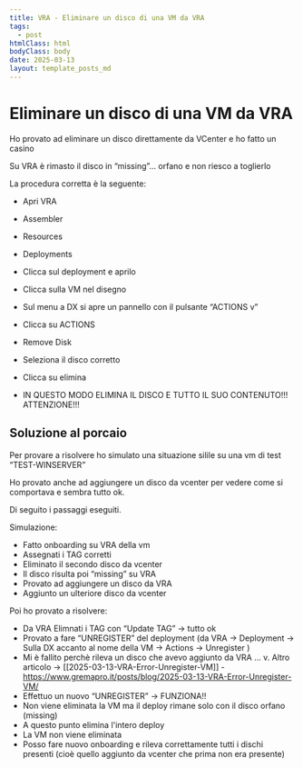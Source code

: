 ```yaml
---
title: VRA - Eliminare un disco di una VM da VRA
tags:
  - post
htmlClass: html
bodyClass: body
date: 2025-03-13
layout: template_posts_md
---
```


# Eliminare un disco di una VM da VRA

Ho provato ad eliminare un disco direttamente da VCenter e ho fatto un casino

Su VRA è rimasto il disco in “missing”… orfano e non riesco a toglierlo

La procedura corretta è la seguente:

- Apri VRA
- Assembler   
- Resources    
- Deployments    
- Clicca sul deployment e aprilo    
- Clicca sulla VM nel disegno    
- Sul menu a DX si apre un pannello con il pulsante “ACTIONS v”    
- Clicca su ACTIONS    
- Remove Disk    
- Seleziona il disco corretto    
- Clicca su elimina
    
- IN QUESTO MODO ELIMINA IL DISCO E TUTTO IL SUO CONTENUTO!!! ATTENZIONE!!!
    


## Soluzione al porcaio

Per provare a risolvere ho simulato una situazione silile su una vm di test “TEST-WINSERVER”

Ho provato anche ad aggiungere un disco da vcenter per vedere come si comportava e sembra tutto ok.

Di seguito i passaggi eseguiti.

Simulazione:

- Fatto onboarding su VRA della vm
- Assegnati i TAG corretti    
- Eliminato il secondo disco da vcenter    
- Il disco risulta poi “missing” su VRA    
- Provato ad aggiungere un disco da VRA    
- Aggiunto un ulteriore disco da vcenter
    
Poi ho provato a risolvere:

- Da VRA Elimnati i TAG con “Update TAG” → tutto ok    
- Provato a fare “UNREGISTER” del deployment (da VRA → Deployment → Sulla DX accanto al nome della VM → Actions → Unregister )    
- Mi è fallito perchè rileva un disco che avevo aggiunto da VRA … v. Altro articolo → [[2025-03-13-VRA-Error-Unregister-VM]] - https://www.gremapro.it/posts/blog/2025-03-13-VRA-Error-Unregister-VM/
- Effettuo un nuovo “UNREGISTER” → FUNZIONA!!
- Non viene eliminata la VM ma il deploy rimane solo con il disco orfano (missing)
- A questo punto elimina l'intero deploy
- La VM non viene eliminata
- Posso fare nuovo onboarding e rileva correttamente tutti i dischi presenti (cioè quello aggiunto da vcenter che prima non era presente)
